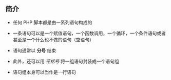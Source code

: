 ## 简介
* 任何 PHP 脚本都是由一系列语句构成的

* 一条语句可以是一个赋值语句，一个函数调用，一个循环，一个条件语句或者甚至是一个什么也不做的语句（空语句）

* 语句通常以 **分号** 结束

* 此外，还可以用 *花括号* 将一组语句封装成一个语句组

* 语句组本身可以当作是一行语句
